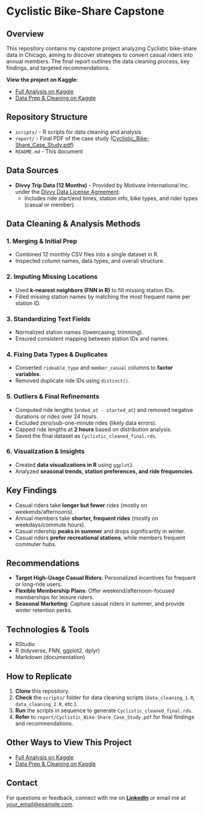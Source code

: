 # Cyclistic Bike-Share Capstone  

## Overview  
This repository contains my capstone project analyzing Cyclistic bike-share data in Chicago, aiming to discover strategies to convert casual riders into annual members. The final report outlines the data cleaning process, key findings, and targeted recommendations.

**View the project on Kaggle:**  
- [Full Analysis on Kaggle](https://www.kaggle.com/code/nicolaslevesque/cyclistic-case-study-part-2-analysis-insights)  
- [Data Prep & Cleaning on Kaggle](https://www.kaggle.com/code/nicolaslevesque/cyclistic-case-study-data-prep-cleaning)  

## Repository Structure  
- `scripts/` - R scripts for data cleaning and analysis  
- `report/` - Final PDF of the case study ([Cyclistic_Bike-Share_Case_Study.pdf](report/Cyclistic_Bike-Share_Case_Study.pdf))  
- `README.md` - This document  

## Data Sources  
- **Divvy Trip Data (12 Months)** - Provided by Motivate International Inc. under the [Divvy Data License Agreement](https://www.divvybikes.com/data-license-agreement).  
  - Includes ride start/end times, station info, bike types, and rider types (casual or member).  

## Data Cleaning & Analysis Methods  
### 1. Merging & Initial Prep  
- Combined 12 monthly CSV files into a single dataset in R.  
- Inspected column names, data types, and overall structure.  

### 2. Imputing Missing Locations  
- Used **k-nearest neighbors (FNN in R)** to fill missing station IDs.  
- Filled missing station names by matching the most frequent name per station ID.  

### 3. Standardizing Text Fields  
- Normalized station names (lowercasing, trimming).  
- Ensured consistent mapping between station IDs and names.  

### 4. Fixing Data Types & Duplicates  
- Converted `rideable_type` and `member_casual` columns to **factor variables**.  
- Removed duplicate ride IDs using `distinct()`.  

### 5. Outliers & Final Refinements  
- Computed ride lengths (`ended_at - started_at`) and removed negative durations or rides over 24 hours.  
- Excluded zero/sub-one-minute rides (likely data errors).  
- Capped ride lengths at **2 hours** based on distribution analysis.  
- Saved the final dataset as `Cyclistic_cleaned_final.rds`.  

### 6. Visualization & Insights  
- Created **data visualizations in R** using `ggplot2`.  
- Analyzed **seasonal trends, station preferences, and ride frequencies**.  

## Key Findings  
- Casual riders take **longer but fewer** rides (mostly on weekends/afternoons).  
- Annual members take **shorter, frequent rides** (mostly on weekdays/commute hours).  
- Casual ridership **peaks in summer** and drops significantly in winter.  
- Casual riders **prefer recreational stations**, while members frequent commuter hubs.  

## Recommendations  
- **Target High-Usage Casual Riders**: Personalized incentives for frequent or long-ride users.  
- **Flexible Membership Plans**: Offer weekend/afternoon-focused memberships for leisure riders.  
- **Seasonal Marketing**: Capture casual riders in summer, and provide winter retention perks.  

## Technologies & Tools  
- RStudio  
- R (tidyverse, FNN, ggplot2, dplyr)  
- Markdown (documentation)  

## How to Replicate  
1. **Clone** this repository.  
2. **Check** the `scripts/` folder for data cleaning scripts (`data_cleaning_1.R`, `data_cleaning_2.R`, etc.).  
3. **Run** the scripts in sequence to generate `Cyclistic_cleaned_final.rds`.  
4. **Refer** to `report/Cyclistic_Bike-Share_Case_Study.pdf` for final findings and recommendations.  

## Other Ways to View This Project  
- [Full Analysis on Kaggle](https://www.kaggle.com/code/nicolaslevesque/cyclistic-case-study-part-2-analysis-insights)  
- [Data Prep & Cleaning on Kaggle](https://www.kaggle.com/code/nicolaslevesque/cyclistic-case-study-data-prep-cleaning)  

## Contact  
For questions or feedback, connect with me on **[LinkedIn](www.linkedin.com/in/nicolas-levesque-a7b49833b)** or email me at [your_email@example.com](mailto:your_email@example.com).  

